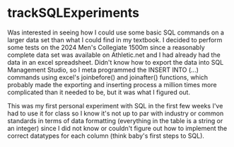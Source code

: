 # trackSQLExperiments
Was interested in seeing how I could use some basic SQL commands on a larger data set than what I could find in my textbook. I decided to perform some tests on the 2024 Men's Collegiate 1500m since a reasonably complete data set was available on Athletic.net and I had already had the data in an excel spreadsheet. Didn't know how to export the data into SQL Management Studio, so I meta programmed the INSERT INTO (...) commands using excel's joinbefore() and joinafter() functions, which probably made the exporting and inserting process a million times more complicated than it needed to be, but it was what I figured out. 

This was my first personal experiment with SQL in the first few weeks I've had to use it for class so I know it's not up to par with industry or common standards in terms of data formatting (everything in the table is a string or an integer) since I did not know or couldn't figure out how to implement the correct datatypes for each column (think baby's first steps to SQL).
